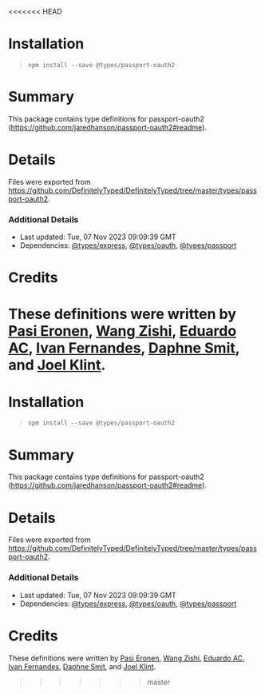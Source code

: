 <<<<<<< HEAD
# Installation
> `npm install --save @types/passport-oauth2`

# Summary
This package contains type definitions for passport-oauth2 (https://github.com/jaredhanson/passport-oauth2#readme).

# Details
Files were exported from https://github.com/DefinitelyTyped/DefinitelyTyped/tree/master/types/passport-oauth2.

### Additional Details
 * Last updated: Tue, 07 Nov 2023 09:09:39 GMT
 * Dependencies: [@types/express](https://npmjs.com/package/@types/express), [@types/oauth](https://npmjs.com/package/@types/oauth), [@types/passport](https://npmjs.com/package/@types/passport)

# Credits
These definitions were written by [Pasi Eronen](https://github.com/pasieronen), [Wang Zishi](https://github.com/WangZishi), [Eduardo AC](https://github.com/EduardoAC), [Ivan Fernandes](https://github.com/ivan94), [Daphne Smit](https://github.com/daphnesmit), and [Joel Klint](https://github.com/JoelKlint).
=======
# Installation
> `npm install --save @types/passport-oauth2`

# Summary
This package contains type definitions for passport-oauth2 (https://github.com/jaredhanson/passport-oauth2#readme).

# Details
Files were exported from https://github.com/DefinitelyTyped/DefinitelyTyped/tree/master/types/passport-oauth2.

### Additional Details
 * Last updated: Tue, 07 Nov 2023 09:09:39 GMT
 * Dependencies: [@types/express](https://npmjs.com/package/@types/express), [@types/oauth](https://npmjs.com/package/@types/oauth), [@types/passport](https://npmjs.com/package/@types/passport)

# Credits
These definitions were written by [Pasi Eronen](https://github.com/pasieronen), [Wang Zishi](https://github.com/WangZishi), [Eduardo AC](https://github.com/EduardoAC), [Ivan Fernandes](https://github.com/ivan94), [Daphne Smit](https://github.com/daphnesmit), and [Joel Klint](https://github.com/JoelKlint).
>>>>>>> master
